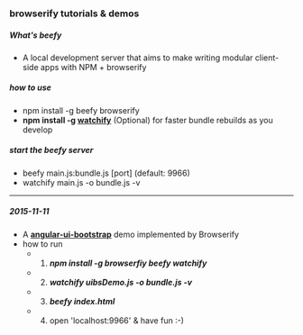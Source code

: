 ### browserify tutorials & demos

##### What's **beefy**
- A local development server that aims to make writing modular client-side apps with NPM + browserify

##### how to use
- npm install -g beefy browserify 
- **npm install -g [watchify](https://www.npmjs.com/package/watchify)** (Optional)  for faster bundle rebuilds as you develop

##### start the beefy server
- beefy main.js:bundle.js \[port\] (default: 9966)
- watchify main.js -o bundle.js -v

---
##### 2015-11-11
- A **[angular-ui-bootstrap](http://angular-ui.github.io/bootstrap/)** demo implemented by Browserify 
- how to run
  - 1. **_npm install -g browserfiy beefy watchify_**
  - 2. **_watchify uibsDemo.js -o bundle.js -v_**
  - 3. **_beefy index.html_**
  - 4. open 'localhost:9966' & have fun :-)
